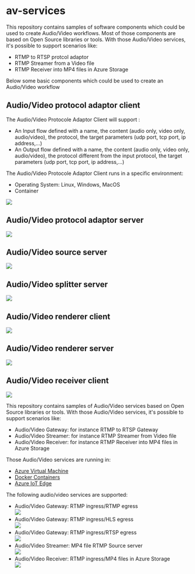 # av-services
This repository contains samples of software components which could be used to create Audio/Video workflows. Most of those components are based on Open Source libraries or tools. With those Audio/Video services, it's possible to support scenarios like:
- RTMP to RTSP protcol adaptor 
- RTMP Streamer from a Video file 
- RTMP Receiver into MP4 files in Azure Storage 


Below some basic components which could be used to create an  Audio/Video workflow

##  Audio/Video protocol adaptor client 
The Audio/Video Protocole Adaptor Client will support :
- An Input flow defined with a name, the content (audio only, video only, audio/video), the protocol, the target parameters (udp port, tcp port, ip address,...)
- An Output flow defined with a name, the content (audio only, video only, audio/video), the protocol different from the input protocol, the target parameters (udp port, tcp port, ip address,...)

The Audio/Video Protocole Adaptor Client runs in a specific environment:
- Operating System: Linux, Windows, MacOS
- Container 

![](./docs/img/workflow-adaptor-client.png)

##  Audio/Video protocol adaptor server 
![](./docs/img/workflow-adaptor-server.png)

##  Audio/Video source server  
![](./docs/img/workflow-source-server.png)

##  Audio/Video splitter server  
![](./docs/img/workflow-splitter-server.png)

##  Audio/Video renderer client  
![](./docs/img/workflow-renderer-client.png)


##  Audio/Video renderer server  
![](./docs/img/workflow-renderer-server.png)

##  Audio/Video receiver client  
![](./docs/img/workflow-receiver-client.png)


This repository contains samples of Audio/Video services based on Open Source libraries or tools. With those Audio/Video services, it's possible to support scenarios like:
- Audio/Video Gateway: for instance RTMP to RTSP Gateway
- Audio/Video Streamer: for instance RTMP Streamer from Video file 
- Audio/Video Receiver: for instance RTMP Receiver into MP4 files in Azure Storage 


Those Audio/Video services are running in:
- [Azure Virtual Machine](./arm/101-vm-light-hls-rtsp/README.md) 
- [Docker Containers](./docker/README.md)
- [Azure IoT Edge](./app-edge/README.md)
  
The following audio/video services are supported:
- Audio/Video Gateway: RTMP ingress/RTMP egress  
![](./docs/img/RTMP-splitter-server.png)
- Audio/Video Gateway: RTMP ingress/HLS egress  
![](./docs/img/RTMP-HLS-adaptor-server.png) 
- Audio/Video Gateway: RTMP ingress/RTSP egress   
![](./docs/img/RTMP-RTSP-adaptor-server.png) 
- Audio/Video Streamer: MP4 file RTMP Source server  
![](./docs/img/MP4-RTMP-source-server.png) 
- Audio/Video Receiver: RTMP ingress/MP4 files in Azure Storage  
![](./docs/img/RTMP-MP4-receiver-client.png) 



